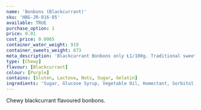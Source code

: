 ```yaml
---
name: 'Bonbons (Blackcurrant)'
sku: 'HBG-JR-016-05'
available: TRUE
purchase_option: 1
price: 0.01
cost_price: 0.0065
container_water_weight: 919
container_sweets_weight: 673
meta_description: 'Blackcurrant Bonbons only Ł1/100g. Traditional sweets and more at Humbugs Confectionery Store. Specialists in satisfying your sweet tooth!'
type: [Chewy]
flavour: [Blackcurrant]
colour: [Purple]
contains: [Gluten, Lactose, Nuts, Sugar, Gelatin]
ingredients: 'Sugar, Glucose Syrup, Vegetable Oil, Humectant, Sorbitol, Citric Acid, Pork Gelatine, Dextrose, Flavourings, Colours: E163, E153; Emulsifier: Soya Lecithin'
---
```

Chewy blackcurrant flavoured bonbons.